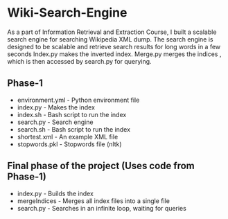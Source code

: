 # Wiki-Search-Engine
As a part of Information Retrieval and Extraction Course, I built a scalable search engine for searching Wikipedia XML dump. The search engine is designed to be scalable and retrieve search results for long words in a few seconds
Index.py makes the inverted index. Merge.py merges the indices , which is then accessed by search.py for querying.

## Phase-1 
* environment.yml - Python environment file
* index.py - Makes the index
* index.sh - Bash script to run the index
* search.py - Search engine
* search.sh - Bash script to run the index
* shortest.xml - An example XML file
* stopwords.pkl - Stopwords file (nltk)

## Final phase of the project (Uses code from Phase-1)
* index.py - Builds the index
* mergeIndices - Merges all index files into a single file
* search.py - Searches in an infinite loop, waiting for queries
